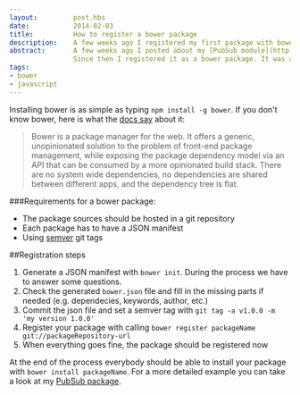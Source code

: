 ```yaml
---
layout:         post.hbs
date:           2014-02-03
title:          How to register a bower package
description:    A few weeks ago I registered my first package with bower. Here is what I did.
abstract:       A few weeks ago I posted about my [PubSub module](http://bdadam.com/blog/a-simple-pubsub-module-in-javascript.html).
                Since then I registered it as a bower package. It was actually my first bower package. I am going to show you how easy it was.
tags:
- bower
- javascript
---
```


Installing bower is as simple as typing `npm install -g bower`.
If you don't know bower, here is what the <a href="https://github.com/bower/bower" rel="external,nofollow">docs say</a> about it:
>Bower is a package manager for the web. It offers a generic, unopinionated solution to the problem of front-end package management, while exposing the package dependency model via an API that can be consumed by a more opinionated build stack. There are no system wide dependencies, no dependencies are shared between different apps, and the dependency tree is flat.

###Requirements for a bower package:
* The package sources should be hosted in a git repository
* Each package has to have a JSON manifest
* Using <a href="http://semver.org/" rel="external,nofollow">semver</a> git tags

##Registration steps
1. Generate a JSON manifest with `bower init`. During the process we have to answer some questions.
1. Check the generated `bower.json` file and fill in the missing parts if needed (e.g. dependecies, keywords, author, etc.)
1. Commit the json file and set a semver tag with `git tag -a v1.0.0 -m 'my version 1.0.0'`
1. Register your package with calling `bower register packageName git://packageRepository-url`
1. When everything goes fine, the package should be registered now

At the end of the process everybody should be able to install your package with `bower install packageName`.
For a more detailed example you can take a look at my <a href="https://github.com/bdadam/PubSub" rel="external,nofollow">PubSub package</a>.
